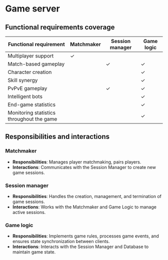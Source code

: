 # Game server

## Functional requirements coverage

| Functional requirement| Matchmaker| Session manager | Game logic |
|-----------------------------------------|------------|-----------------|--|
| Multiplayer support                     |     ✓       |                 | |
| Match-based gameplay                    |            |        ✓        | ✓|
| Character creation                      |            |                 |✓|
| Skill synergy                           |            |                 |✓|
| PvPvE gameplay                          |            |        ✓        |✓|
| Intelligent bots                        |            |                 |✓|
| End-game statistics                     |            |                 |✓|
| Monitoring statistics throughout the game |            |                |✓|

## Responsibilities and interactions

### Matchmaker

- **Responsibilities**: Manages player matchmaking, pairs players.
- **Interactions**: Communicates with the Session Manager to create new game sessions.

### Session manager

- **Responsibilities**: Handles the creation, management, and termination of
  game sessions.
- **Interactions**: Works with the Matchmaker and Game Logic to manage active sessions.

### Game logic

- **Responsibilities**: Implements game rules, processes game events, and
  ensures state synchronization between clients.
- **Interactions**: Interacts with the Session Manager and Database to maintain
  game state.

